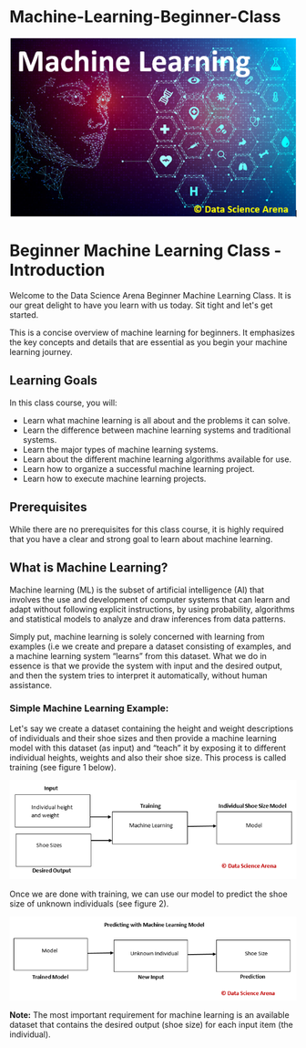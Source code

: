 # Machine-Learning-Beginner-Class

![Machine Learning Image](https://github.com/xtian4zy/Machine-Learning-Beginner-Class/blob/master/Machine%20LearningUSING.jpg)

# Beginner Machine Learning Class - Introduction

Welcome to the Data Science Arena Beginner Machine Learning Class. It is our great delight to have you learn with us today. Sit tight and let's get started. 

This is a concise overview of machine learning for beginners. It emphasizes the key concepts and details that are essential as you begin your machine learning journey. 

## Learning Goals

In this class course, you will:

* Learn what machine learning is all about and the problems it can solve.
* Learn the difference between machine learning systems and traditional systems.
* Learn the major types of machine learning systems.
* Learn about the different machine learning algorithms available for use.
* Learn how to organize a successful machine learning project.
* Learn how to execute machine learning projects.

## Prerequisites
While there are no prerequisites for this class course, it is highly required that you have a clear and strong goal to learn about machine learning.

## What is Machine Learning?

Machine learning (ML) is the subset of artificial intelligence (AI) that involves the use and development of computer systems that can learn and adapt without following explicit instructions, by using probability, algorithms and statistical models to analyze and draw inferences from data patterns.

Simply put, machine learning is solely concerned with learning from examples (i.e we create and prepare a dataset consisting of examples, and a machine learning system “learns” from this dataset. What we do in essence is that we provide the system with input and the desired output, and then the system tries to interpret it automatically, without human assistance.

### Simple Machine Learning Example:

Let's say we create a dataset containing the height and weight descriptions of individuals and their shoe sizes and then provide a machine learning model with this dataset (as input) and “teach” it by exposing it to different individual heights, weights and also their shoe size. This process is called training (see figure 1 below).

![Learning](https://github.com/xtian4zy/Machine-Learning-Beginner-Class/blob/master/Machine%20learning%20training.PNG)

Once we are done with training, we can use our model to predict the shoe size of unknown individuals (see figure 2).

![Predicting](https://github.com/xtian4zy/Machine-Learning-Beginner-Class/blob/master/Machine%20Learning%20Prediction.PNG)

**Note:** The most important requirement for machine learning is an available dataset that contains the desired output (shoe size) for each input item (the individual).
